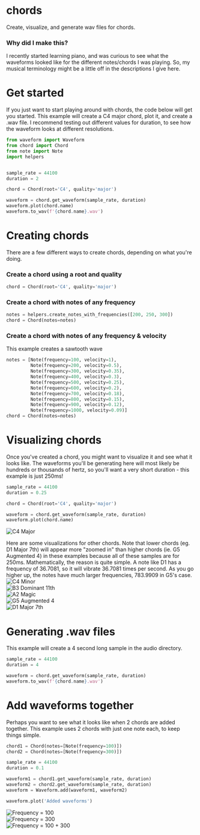 # chords
Create, visualize, and generate wav files for chords.

### Why did I make this?
I recently started learning piano, and was curious to see what the waveforms looked like for the different notes/chords I was playing. So, my musical terminology might be a little off in the descriptions I give here.

# Get started
If you just want to start playing around with chords, the code below will get you started. This example will create a C4 major chord, plot it, and create a .wav file. I recommend testing out different values for duration, to see how the waveform looks at different resolutions.
```python
from waveform import Waveform
from chord import Chord
from note import Note
import helpers


sample_rate = 44100
duration = 2

chord = Chord(root='C4', quality='major')

waveform = chord.get_waveform(sample_rate, duration)
waveform.plot(chord.name)
waveform.to_wav(f'{chord.name}.wav')
```

# Creating chords
There are a few different ways to create chords, depending on what you're doing.

### Create a chord using a root and quality
```python
chord = Chord(root='C4', quality='major')
```

### Create a chord with notes of any frequency
```python
notes = helpers.create_notes_with_frequencies([200, 250, 300])
chord = Chord(notes=notes)
```

### Create a chord with notes of any frequency & velocity
This example creates a sawtooth wave
```python
notes = [Note(frequency=100, velocity=1),
         Note(frequency=200, velocity=0.5),
         Note(frequency=300, velocity=0.35),
         Note(frequency=400, velocity=0.3),
         Note(frequency=500, velocity=0.25),
         Note(frequency=600, velocity=0.2),
         Note(frequency=700, velocity=0.18),
         Note(frequency=800, velocity=0.15),
         Note(frequency=900, velocity=0.12),
         Note(frequency=1000, velocity=0.09)]
chord = Chord(notes=notes)
```


# Visualizing chords
Once you've created a chord, you might want to visualize it and see what it looks like. The waveforms you'll be generating here will most likely be hundreds or thousands of hertz, so you'll want a very short duration - this example is just 250ms!
```python
sample_rate = 44100
duration = 0.25

chord = Chord(root='C4', quality='major')

waveform = chord.get_waveform(sample_rate, duration)
waveform.plot(chord.name)
```
![C4 Major](images/c4_major.png)

Here are some visualizations for other chords. Note that lower chords (eg. D1 Major 7th) will appear more "zoomed in" than higher chords (ie. G5 Augmented 4) in these examples because all of these samples are for 250ms. Mathematically, the reason is quite simple. A note like D1 has a frequency of 36.7081, so it will vibrate 36.7081 times per second. As you go higher up, the notes have much larger frequencies, 783.9909 in G5's case.\
![C4 Minor](images/c4_minor.png)\
![B3 Dominant 11th](images/b3_dominant_11th.png)\
![A2 Magic](images/a2_magic.png)\
![G5 Augmented 4](images/g5_augmented_4.png)\
![D1 Major 7th](images/d1_major_7th.png)


# Generating .wav files
This example will create a 4 second long sample in the audio directory.
```python
sample_rate = 44100
duration = 4

waveform = chord.get_waveform(sample_rate, duration)
waveform.to_wav(f'{chord.name}.wav')
```


# Add waveforms together
Perhaps you want to see what it looks like when 2 chords are added together. This example uses 2 chords with just one note each, to keep things simple.
```python
chord1 = Chord(notes=[Note(frequency=100)])
chord2 = Chord(notes=[Note(frequency=300)])

sample_rate = 44100
duration = 0.1

waveform1 = chord1.get_waveform(sample_rate, duration)
waveform2 = chord2.get_waveform(sample_rate, duration)
waveform = Waveform.add(waveform1, waveform2)

waveform.plot('Added waveforms')
```
![Frequency = 100](images/f100.png)\
![Frequency = 300](images/f300.png)\
![Frequency = 100 + 300](images/added100-300.png)
